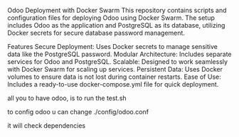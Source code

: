 Odoo Deployment with Docker Swarm
This repository contains scripts and configuration files for deploying Odoo using Docker Swarm. The setup includes Odoo as the application and PostgreSQL as its database, utilizing Docker secrets for secure database password management.

Features
Secure Deployment: Uses Docker secrets to manage sensitive data like the PostgreSQL password.
Modular Architecture: Includes separate services for Odoo and PostgreSQL.
Scalable: Designed to work seamlessly with Docker Swarm for scaling up services.
Persistent Data: Uses Docker volumes to ensure data is not lost during container restarts.
Ease of Use: Includes a ready-to-use docker-compose.yml file for quick deployment.

all you to have odoo, is to run the test.sh

to config odoo u can change ./config/odoo.conf

it will check dependencies 
